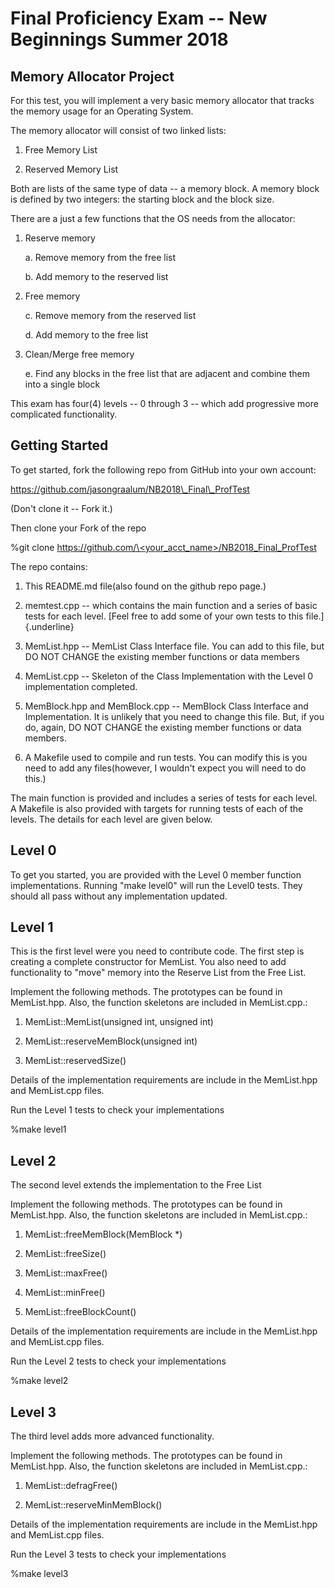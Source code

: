 Final Proficiency Exam -- New Beginnings Summer 2018
====================================================

Memory Allocator Project
------------------------

For this test, you will implement a very basic memory allocator that
tracks the memory usage for an Operating System.

The memory allocator will consist of two linked lists:

1.  Free Memory List

2.  Reserved Memory List

Both are lists of the same type of data -- a memory block. A memory
block is defined by two integers: the starting block and the block size.

There are a just a few functions that the OS needs from the allocator:

1.  Reserve memory

    a.  Remove memory from the free list

    b.  Add memory to the reserved list

2.  Free memory

    c.  Remove memory from the reserved list

    d.  Add memory to the free list

3.  Clean/Merge free memory

    e.  Find any blocks in the free list that are adjacent and combine
        them into a single block

This exam has four(4) levels -- 0 through 3 -- which add progressive
more complicated functionality.

Getting Started
---------------

To get started, fork the following repo from GitHub into your own
account:

https://github.com/jasongraalum/NB2018\_Final\_ProfTest

(Don't clone it -- Fork it.)

Then clone your Fork of the repo

\%git clone
[https://github.com/\<your\_acct\_name\>/NB2018_Final_ProfTest](https://github.com/%3cyour_acct_name%3e/NB2018_Final_ProfTest)

The repo contains:

1.  This README.md file(also found on the github repo page.)

2.  memtest.cpp -- which contains the main function and a series of
    basic tests for each level. [Feel free to add some of your own tests
    to this file.]{.underline}

3.  MemList.hpp -- MemList Class Interface file. You can add to this
    file, but DO NOT CHANGE the existing member functions or data
    members

4.  MemList.cpp -- Skeleton of the Class Implementation with the Level 0
    implementation completed.

5.  MemBlock.hpp and MemBlock.cpp -- MemBlock Class Interface and
    Implementation. It is unlikely that you need to change this file.
    But, if you do, again, DO NOT CHANGE the existing member functions
    or data members.

6.  A Makefile used to compile and run tests. You can modify this is you
    need to add any files(however, I wouldn't expect you will need to do
    this.)

The main function is provided and includes a series of tests for each
level. A Makefile is also provided with targets for running tests of
each of the levels. The details for each level are given below.

Level 0
-------

To get you started, you are provided with the Level 0 member function
implementations. Running "make level0" will run the Level0 tests. They
should all pass without any implementation updated.

Level 1
-------

This is the first level were you need to contribute code. The first step
is creating a complete constructor for MemList. You also need to add
functionality to "move" memory into the Reserve List from the Free List.

Implement the following methods. The prototypes can be found in
MemList.hpp. Also, the function skeletons are included in MemList.cpp.:

1.  MemList::MemList(unsigned int, unsigned int)

2.  MemList::reserveMemBlock(unsigned int)

3.  MemList::reservedSize()

Details of the implementation requirements are include in the
MemList.hpp and MemList.cpp files.

Run the Level 1 tests to check your implementations

\%make level1

Level 2
-------

The second level extends the implementation to the Free List

Implement the following methods. The prototypes can be found in
MemList.hpp. Also, the function skeletons are included in MemList.cpp.:

1.  MemList::freeMemBlock(MemBlock \*)

2.  MemList::freeSize()

3.  MemList::maxFree()

4.  MemList::minFree()

5.  MemList::freeBlockCount()

Details of the implementation requirements are include in the
MemList.hpp and MemList.cpp files.

Run the Level 2 tests to check your implementations

\%make level2

Level 3
-------

The third level adds more advanced functionality.

Implement the following methods. The prototypes can be found in
MemList.hpp. Also, the function skeletons are included in MemList.cpp.:

1.  MemList::defragFree()

2.  MemList::reserveMinMemBlock()

Details of the implementation requirements are include in the
MemList.hpp and MemList.cpp files.

Run the Level 3 tests to check your implementations

\%make level3
